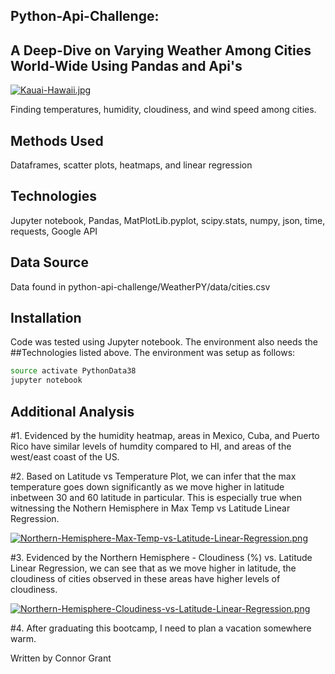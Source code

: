 ## Python-Api-Challenge:
## A Deep-Dive on Varying Weather Among Cities World-Wide Using Pandas and Api's

[![Kauai-Hawaii.jpg](https://i.postimg.cc/wMTWSHTQ/Kauai-Hawaii.jpg)](https://postimg.cc/hz6bdkmX)

Finding temperatures, humidity, cloudiness, and wind speed among cities.

## Methods Used  

Dataframes, scatter plots, heatmaps, and linear regression


## Technologies

Jupyter notebook, Pandas, MatPlotLib.pyplot, scipy.stats, numpy, json, time, requests, Google API


## Data Source

Data found in python-api-challenge/WeatherPY/data/cities.csv

## Installation

Code was tested using Jupyter notebook.  The environment also needs the ##Technologies listed above. The environment was setup as follows:

```bash
source activate PythonData38
jupyter notebook
```

## Additional Analysis

#1. Evidenced by the humidity heatmap, areas in Mexico, Cuba, and Puerto Rico have similar levels of humdity compared to HI, and areas of the west/east coast of the US.



#2. Based on Latitude vs Temperature Plot, we can infer that the max temperature goes down significantly as we move higher in latitude inbetween 30 and 60 latitude in particular. This is especially true when witnessing the Nothern Hemisphere in Max Temp vs Latitude Linear Regression.

[![Northern-Hemisphere-Max-Temp-vs-Latitude-Linear-Regression.png](https://i.postimg.cc/jSd88ySn/Northern-Hemisphere-Max-Temp-vs-Latitude-Linear-Regression.png)](https://postimg.cc/zV6SvbWq)



#3. Evidenced by the Northern Hemisphere - Cloudiness (%) vs. Latitude Linear Regression, we can see that as we move higher in latitude, the cloudiness of cities observed in these areas have higher levels of cloudiness.

[![Northern-Hemisphere-Cloudiness-vs-Latitude-Linear-Regression.png](https://i.postimg.cc/yxyPjNqT/Northern-Hemisphere-Cloudiness-vs-Latitude-Linear-Regression.png)](https://postimg.cc/0KrD2Py6)

#4. After graduating this bootcamp, I need to plan a vacation somewhere warm.

Written by Connor Grant



